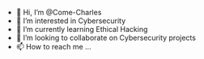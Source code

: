 - 👋 Hi, I’m @Come-Charles
- 👀 I’m interested in Cybersecurity
- 🌱 I’m currently learning Ethical Hacking
- 💞️ I’m looking to collaborate on Cybersecurity projects
- 📫 How to reach me ...

<!---
Come-Charles/Come-Charles is a ✨ special ✨ repository because its `README.md` (this file) appears on your GitHub profile.
You can click the Preview link to take a look at your changes.
--->

